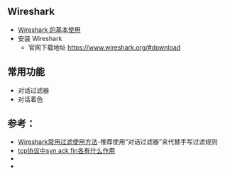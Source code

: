 ## Wireshark
- [Wireshark 的基本使用](https://blog.csdn.net/bestcxx/article/details/81212056)
- 安装 Wireshark
    - 官网下载地址 https://www.wireshark.org/#download
## 常用功能
- 对话过滤器
- 对话着色

## 参考：
- [Wireshark常用过滤使用方法](https://www.cnblogs.com/nmap/p/6291683.html)-推荐使用“对话过滤器”来代替手写过滤规则
- [tcp协议中syn ack fin各有什么作用](https://zhidao.baidu.com/question/495480267.html)
- []()
- []()